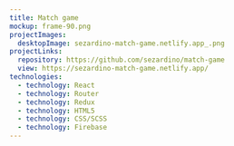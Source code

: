 ```yaml
---
title: Match game
mockup: frame-90.png
projectImages:
  desktopImage: sezardino-match-game.netlify.app_.png
projectLinks:
  repository: https://github.com/sezardino/match-game
  view: https://sezardino-match-game.netlify.app/
technologies:
  - technology: React
  - technology: Router
  - technology: Redux
  - technology: HTML5
  - technology: CSS/SCSS
  - technology: Firebase
---
```

